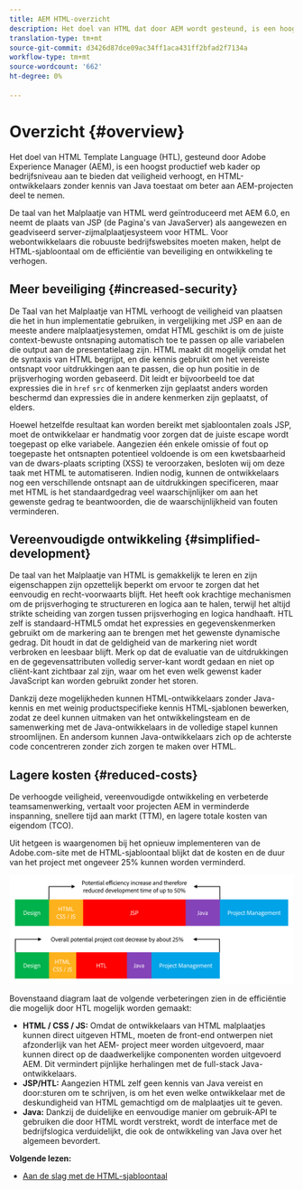 ```yaml
---
title: AEM HTML-overzicht
description: Het doel van HTML dat door AEM wordt gesteund, is een hoogst productief ondernemingsniveau Webkader aan te bieden dat veiligheid verhoogt, en HTML ontwikkelaars zonder kennis van Java toestaat om beter aan AEM projecten deel te nemen.
translation-type: tm+mt
source-git-commit: d3426d87dce09ac34ff1aca431ff2bfad2f7134a
workflow-type: tm+mt
source-wordcount: '662'
ht-degree: 0%

---
```



# Overzicht {#overview}

Het doel van HTML Template Language (HTL), gesteund door Adobe Experience Manager (AEM), is een hoogst productief web kader op bedrijfsniveau aan te bieden dat veiligheid verhoogt, en HTML-ontwikkelaars zonder kennis van Java toestaat om beter aan AEM-projecten deel te nemen.

De taal van het Malplaatje van HTML werd geïntroduceerd met AEM 6.0, en neemt de plaats van JSP (de Pagina&#39;s van JavaServer) als aangewezen en geadviseerd server-zijmalplaatjesysteem voor HTML. Voor webontwikkelaars die robuuste bedrijfswebsites moeten maken, helpt de HTML-sjabloontaal om de efficiëntie van beveiliging en ontwikkeling te verhogen.

## Meer beveiliging {#increased-security}

De Taal van het Malplaatje van HTML verhoogt de veiligheid van plaatsen die het in hun implementatie gebruiken, in vergelijking met JSP en aan de meeste andere malplaatjesystemen, omdat HTML geschikt is om de juiste context-bewuste ontsnaping automatisch toe te passen op alle variabelen die output aan de presentatielaag zijn. HTML maakt dit mogelijk omdat het de syntaxis van HTML begrijpt, en die kennis gebruikt om het vereiste ontsnapt voor uitdrukkingen aan te passen, die op hun positie in de prijsverhoging worden gebaseerd. Dit leidt er bijvoorbeeld toe dat expressies die in `href` `src` of kenmerken zijn geplaatst anders worden beschermd dan expressies die in andere kenmerken zijn geplaatst, of elders.

Hoewel hetzelfde resultaat kan worden bereikt met sjabloontalen zoals JSP, moet de ontwikkelaar er handmatig voor zorgen dat de juiste escape wordt toegepast op elke variabele. Aangezien één enkele omissie of fout op toegepaste het ontsnapten potentieel voldoende is om een kwetsbaarheid van de dwars-plaats scripting (XSS) te veroorzaken, besloten wij om deze taak met HTML te automatiseren. Indien nodig, kunnen de ontwikkelaars nog een verschillende ontsnapt aan de uitdrukkingen specificeren, maar met HTML is het standaardgedrag veel waarschijnlijker om aan het gewenste gedrag te beantwoorden, die de waarschijnlijkheid van fouten verminderen.

## Vereenvoudigde ontwikkeling {#simplified-development}

De taal van het Malplaatje van HTML is gemakkelijk te leren en zijn eigenschappen zijn opzettelijk beperkt om ervoor te zorgen dat het eenvoudig en recht-voorwaarts blijft. Het heeft ook krachtige mechanismen om de prijsverhoging te structureren en logica aan te halen, terwijl het altijd strikte scheiding van zorgen tussen prijsverhoging en logica handhaaft. HTL zelf is standaard-HTML5 omdat het expressies en gegevenskenmerken gebruikt om de markering aan te brengen met het gewenste dynamische gedrag. Dit houdt in dat de geldigheid van de markering niet wordt verbroken en leesbaar blijft. Merk op dat de evaluatie van de uitdrukkingen en de gegevensattributen volledig server-kant wordt gedaan en niet op cliënt-kant zichtbaar zal zijn, waar om het even welk gewenst kader JavaScript kan worden gebruikt zonder het storen.

Dankzij deze mogelijkheden kunnen HTML-ontwikkelaars zonder Java-kennis en met weinig productspecifieke kennis HTML-sjablonen bewerken, zodat ze deel kunnen uitmaken van het ontwikkelingsteam en de samenwerking met de Java-ontwikkelaars in de volledige stapel kunnen stroomlijnen. En andersom kunnen Java-ontwikkelaars zich op de achterste code concentreren zonder zich zorgen te maken over HTML.

## Lagere kosten {#reduced-costs}

De verhoogde veiligheid, vereenvoudigde ontwikkeling en verbeterde teamsamenwerking, vertaalt voor projecten AEM in verminderde inspanning, snellere tijd aan markt (TTM), en lagere totale kosten van eigendom (TCO).

Uit hetgeen is waargenomen bij het opnieuw implementeren van de Adobe.com-site met de HTML-sjabloontaal blijkt dat de kosten en de duur van het project met ongeveer 25% kunnen worden verminderd.

![Effectieve toename en kostenverlaging](assets/chlimage_1.png)

Bovenstaand diagram laat de volgende verbeteringen zien in de efficiëntie die mogelijk door HTL mogelijk worden gemaakt:

* **HTML / CSS / JS:** Omdat de ontwikkelaars van HTML malplaatjes kunnen direct uitgeven HTML, moeten de front-end ontwerpen niet afzonderlijk van het AEM- project meer worden uitgevoerd, maar kunnen direct op de daadwerkelijke componenten worden uitgevoerd AEM. Dit vermindert pijnlijke herhalingen met de full-stack Java-ontwikkelaars.
* **JSP/HTL:** Aangezien HTML zelf geen kennis van Java vereist en door:sturen om te schrijven, is om het even welke ontwikkelaar met de deskundigheid van HTML gemachtigd om de malplaatjes uit te geven.
* **Java:** Dankzij de duidelijke en eenvoudige manier om gebruik-API te gebruiken die door HTML wordt verstrekt, wordt de interface met de bedrijfslogica verduidelijkt, die ook de ontwikkeling van Java over het algemeen bevordert.

**Volgende lezen:**

* [Aan de slag met de HTML-sjabloontaal](getting-started.md)
